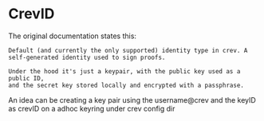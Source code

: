 # CrevID

The original documentation states this:

```
Default (and currently the only supported) identity type in crev. A
self-generated identity used to sign proofs.

Under the hood it's just a keypair, with the public key used as a public ID,
and the secret key stored locally and encrypted with a passphrase.
```

An idea can be creating a key pair using the username@crev and the keyID as crevID on a adhoc keyring under crev config dir
